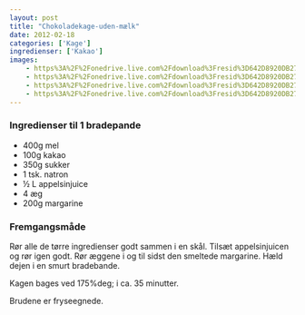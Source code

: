 ```yaml
---
layout: post
title: "Chokoladekage-uden-mælk"
date: 2012-02-18
categories: ['Kage']
ingredienser: ['Kakao']
images:
    - https%3A%2F%2Fonedrive.live.com%2Fdownload%3Fresid%3D642D8920DB2784EE!127139
    - https%3A%2F%2Fonedrive.live.com%2Fdownload%3Fresid%3D642D8920DB2784EE!127135
    - https%3A%2F%2Fonedrive.live.com%2Fdownload%3Fresid%3D642D8920DB2784EE!127138
    - https%3A%2F%2Fonedrive.live.com%2Fdownload%3Fresid%3D642D8920DB2784EE!127136
---
```

### Ingredienser til 1 bradepande
-   400g mel
-   100g kakao
-   350g sukker
-   1 tsk. natron
-   ½ L appelsinjuice
-   4 æg
-   200g margarine

### Fremgangsmåde
Rør alle de tørre ingredienser godt sammen i en skål. Tilsæt appelsinjuicen og rør igen godt. Rør æggene i og til sidst den smeltede margarine.
Hæld dejen i en smurt bradebande.

Kagen bages ved 175%deg; i ca. 35 minutter.

Brudene er fryseegnede.
